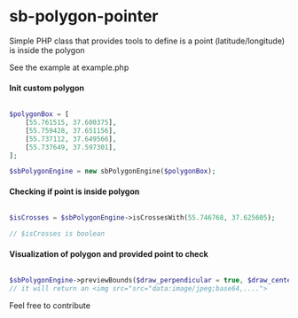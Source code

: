 # sb-polygon-pointer
Simple PHP class that provides tools to define is a point (latitude/longitude) is inside the polygon 

See the example at example.php

#### Init custom polygon ####
```PHP

$polygonBox = [
    [55.761515, 37.600375],
    [55.759428, 37.651156],
    [55.737112, 37.649566],
    [55.737649, 37.597301],
];

$sbPolygonEngine = new sbPolygonEngine($polygonBox);

```

#### Checking if point is inside polygon ####

```PHP

$isCrosses = $sbPolygonEngine->isCrossesWith(55.746768, 37.625605);

// $isCrosses is boolean

```

#### Visualization of polygon and provided point to check ####

```PHP

$sbPolygonEngine->previewBounds($draw_perpendicular = true, $draw_center_dot = true);
// it will return an <img src="src="data:image/jpeg;base64,....">
```

Feel free to contribute
